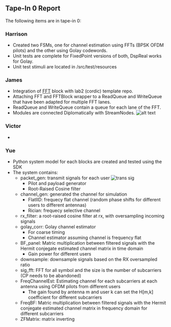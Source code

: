 ## Tape-In 0 Report

The following items are in tape-in 0:

### Harrison
- Created two FSMs, one for channel estimation using FFTs (BPSK OFDM pilots) and the other using Golay codewords.
- Unit tests are complete for FixedPoint versions of both, DspReal works for Golay.
- Unit test stimuli are located in /src/test/resources

### James
- Integration of [FFT](https://github.com/ucb-art/fft/tree/diplomacyPort2) block with lab2 (cordic) template repo.
- Attaching FFT and FFTBlock wrapper to a ReadQueue and WriteQueue that have been adapted for multiple FFT lanes.
- ReadQueue and WriteQueue contain a queue for each lane of the FFT.
- Modules are connected Diplomatically with StreamNodes.
![alt text](https://github.com/ucberkeley-ee290c/fa18-mimo/blob/master/doc/tapein0_james.png "FFT tapein 0 diagram")

### Victor
-

### Yue
- Python system model for each blocks are created and tested using the SDK 
- The system contains:
    - packet_gen: transmit signals for each user
        ![trans sig](https://github.com/ucberkeley-ee290c/fa18-mimo/blob/master/doc/tx_sig.png)
        - Pilot and payload generator
        - Root-Raised Cosine filter
    - channel_gen: generated the channel for simulation
        - FlatIID: frequecy flat channel (random phase shifts for different users to different antennas)
        - Rician: frequecy selective channel
    - rx_filter: a root-raised cosine filter at rx, with oversampling incoming signals
    - golay_corr: Golay channel estimator
        - For coarse timing
        - Channel estimator assuming channel is frequency flat
    - BF_panel: Matric multiplication between filtered signals with the Hermit conjegate estimated channel matrix in time domain
        - Gain power for different users
    - downsample: downsample signals based on the RX oversampled ratio
    - sig_fft: FFT for all symbol and the size is the number of subcarriers (CP needs to be abandoned)
    - FreqChannelEst: Estimating channel for each subcarriers at each antenna using OFDM pilots from different users
        - The gain found by antenna m and user k can set the H[m,k] coefficient for different subcarriers
    - FreqBF: Matric multiplication between filtered signals with the Hermit conjegate estimated channel matrix in frequency domain for different subcarriers
    - ZFMatrix: matrix inverting




